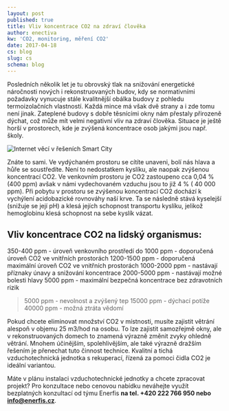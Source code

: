 ```yaml
---
layout: post
published: true
title: Vliv koncentrace CO2 na zdraví člověka
author: enectiva
kw: 'CO2, monitoring, měření CO2'
date: 2017-04-18
cs: blog
slug: cs
schema: blog
---
```


Posledních několik let je tu obrovský tlak na snižování energetické náročnosti nových i rekonstruovaných budov, kdy se normativními požadavky vynucuje stále kvalitnější obálka budovy z pohledu termoizolačních vlastností. Každá mince má však dvě strany a i zde tomu není jinak. Zateplené budovy s dobře těsnícími okny nám přestaly přirozeně dýchat, což může mít velmi negativní vliv na zdraví člověka. Situace je ještě horší v prostorech, kde je zvýšená koncentrace osob jakými jsou např. školy.

<img src="/img/blog/iot_smart_city_lr.jpg" alt="Internet věcí v řešeních Smart City" class="center">

Znáte to sami. Ve vydýchaném prostoru se cítíte unaveni, bolí nás hlava a hůře se soustředíte. Není to nedostatkem kyslíku, ale naopak zvýšenou koncentrací CO2. Ve venkovním prostoru je CO2 zastoupeno cca 0,04 % (400 ppm) avšak v námi vydechovaném vzduchu jsou to již 4 % ( 40 000 ppm). Při pobytu v prostoru se zvýšenou koncentrací CO2 dochází k vychýlení acidobazické rovnováhy naší krve. Ta se následně stává kyselejší (snižuje se její pH) a klesá jejích schopnost transportu kyslíku, jelikož hemoglobinu klesá schopnost na sebe kyslík vázat. 

## Vliv koncentrace CO2 na lidský organismus:

350-400 ppm     -	úroveň venkovního prostředí
do 1000 ppm	    - doporučená úroveň CO2 ve vnitřních prostorách
1200-1500 ppm	  - doporučená maximální úroveň CO2 ve vnitřních prostorách
1000-2000 ppm	  - nastávají příznaky únavy a snižování koncentrace
2000-5000 ppm	  - nastávají možné bolesti hlavy
5000 ppm	      - maximální bezpečná koncentrace bez zdravotních rizik
> 5000 ppm	    - nevolnost a zvýšený tep
> 15000 ppm	    - dýchací potíže
> 40000 ppm	    - možná ztráta vědomí

Pokud chcete eliminovat množství CO2 v místnosti, musíte zajistit větrání alespoň v objemu 25 m3/hod na osobu. To lze zajistit samozřejmě okny, ale v rekonstruovaných domech to znamená výrazně změnit zvyky ohledně větrání. Mnohem účinějším, spolehlivějším, ale také výrazně dražším řešením je přenechat tuto činnost technice. Kvalitní a tichá vzduchotechnická jednotka s rekuperací, řízená za pomoci čidla CO2 je ideální variantou.

Máte v plánu instalaci vzduchotechnické jednotky a chcete zpracovat projekt? Pro konzultace nebo cenovou nabídku neváhejte využít bezplatných konzultací od týmu Enerfis **na tel. +420 222 766 950 nebo info@enerfis.cz**.



